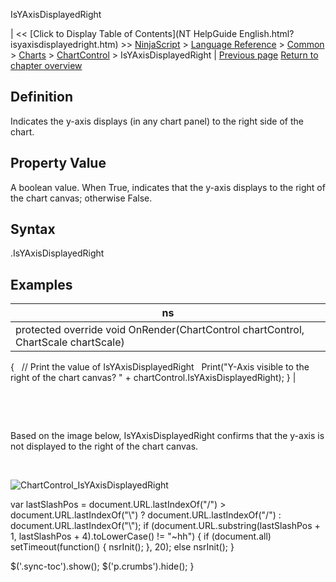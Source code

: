 ﻿










 


IsYAxisDisplayedRight







| &lt;&lt; [Click to Display Table of Contents](NT HelpGuide English.html?isyaxisdisplayedright.htm) &gt;&gt;
 [NinjaScript](ninjascript.htm) &gt; [Language Reference](language_reference_wip.htm) &gt; [Common](common.htm) &gt; [Charts](chart.htm) &gt; [ChartControl](chartcontrol.htm) &gt;
IsYAxisDisplayedRight | [Previous page](isyaxisdisplayedoverlay.htm)
[Return to chapter overview](chartcontrol.htm)










Definition
----------


Indicates the y-axis displays (in any chart panel) to the right side of the chart.



Property Value
--------------


A boolean value. When True, indicates that the y-axis displays to the right of the chart canvas; otherwise False.



Syntax
------


<chartcontrol>.IsYAxisDisplayedRight



Examples
--------




| ns |
| --- |
| protected override void OnRender(ChartControl chartControl, ChartScale chartScale)
{
   // Print the value of IsYAxisDisplayedRight
   Print("Y-Axis visible to the right of the chart canvas? " + chartControl.IsYAxisDisplayedRight);
} |



 


 


Based on the image below, IsYAxisDisplayedRight confirms that the y-axis is not displayed to the right of the chart canvas.


 


![ChartControl_IsYAxisDisplayedRight](chartcontrol_isyaxisdisplayedright.png)





 
 var lastSlashPos = document.URL.lastIndexOf("/") &gt; document.URL.lastIndexOf("\\") ? document.URL.lastIndexOf("/") : document.URL.lastIndexOf("\\");
 if (document.URL.substring(lastSlashPos + 1, lastSlashPos + 4).toLowerCase() != "~hh") {
 if (document.all) setTimeout(function() {
 nsrInit();
 }, 20);
 else nsrInit();
 }
 
 
 $('.sync-toc').show();
 $('p.crumbs').hide();
 }
 
 
 



</chartcontrol>
